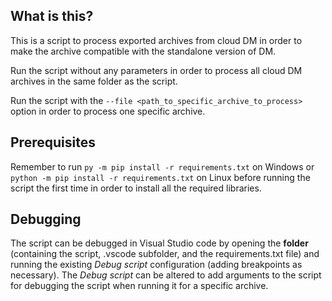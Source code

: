 ## What is this?
This is a script to process exported archives from cloud DM in order to make the archive compatible with the standalone version of DM.

Run the script without any parameters in order to process all cloud DM archives in the same folder as the script.

Run the script with the `--file <path_to_specific_archive_to_process>` option in order to process one specific archive.

## Prerequisites
Remember to run `py -m pip install -r requirements.txt` on Windows or `python -m pip install -r requirements.txt` on Linux before running the script the first time in order to install all the required libraries.

## Debugging
The script can be debugged in Visual Studio code by opening the **folder** (containing the script, .vscode subfolder, and the requirements.txt file) and running the existing _Debug_ _script_ configuration (adding breakpoints as necessary). The _Debug_ _script_ can be altered to add arguments to the script for debugging the script when running it for a specific archive.
